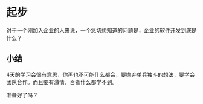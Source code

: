 # 起步 #

对于一个刚加入企业的人来说，一个急切想知道的问题是，企业的软件开发到底是什么？


## 小结 ##

4天的学习会很有意思，你再也不可能什么都会，要抛弃单兵独斗的想法，要学会团队合作。而且要有激情，否者什么都学不到。

准备好了吗？
